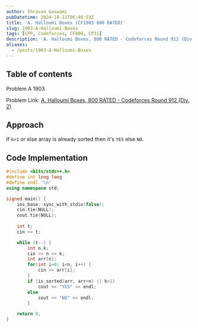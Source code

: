 ```yaml
---
author: Shravan Goswami
pubDatetime: 2024-10-12T06:40:53Z
title: 'A. Halloumi Boxes (CF1903 800 RATED)'
slug: 1903-A-Halloumi-Boxes
tags: [CPP, Codeforces, CF800, CP31]
description: 'A. Halloumi Boxes, 800 RATED - Codeforces Round 912 (Div. 2)'
aliases:
  - /posts/1903-A-Halloumi-Boxes
---
```


## Table of contents

<p class="hidden">Problem A 1903</p>

Problem Link: [A. Halloumi Boxes, 800 RATED - Codeforces Round 912 (Div. 2)](https://codeforces.com/problemset/problem/1903/A)

## Approach
If `k>1` or else array is already sorted then it's `YES` else `NO`.

## Code Implementation

```cpp
#include <bits/stdc++.h>
#define int long long
#define endl '\n'
using namespace std;

signed main() {
    ios_base::sync_with_stdio(false);
    cin.tie(NULL);
    cout.tie(NULL);
    
    int t;
    cin >> t;

    while (t--) {
    	int n,k;
    	cin >> n >> k;
    	int arr[n];
    	for(int i=0; i<n; i++) {
    		cin >> arr[i];
    	}
    	if (is_sorted(arr, arr+n) || k>1)
    		cout << "YES" << endl;
    	else
    		cout << "NO" << endl;
        }

    return 0;   
}
```
